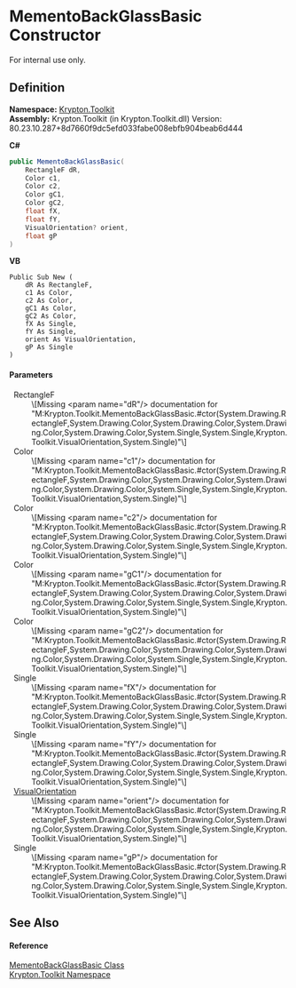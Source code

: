 # MementoBackGlassBasic Constructor


For internal use only.



## Definition
**Namespace:** <a href="79d2eac2-21f4-54ff-7552-b20c33c30600.md">Krypton.Toolkit</a>  
**Assembly:** Krypton.Toolkit (in Krypton.Toolkit.dll) Version: 80.23.10.287+8d7660f9dc5efd033fabe008ebfb904beab6d444

**C#**
``` C#
public MementoBackGlassBasic(
	RectangleF dR,
	Color c1,
	Color c2,
	Color gC1,
	Color gC2,
	float fX,
	float fY,
	VisualOrientation? orient,
	float gP
)
```
**VB**
``` VB
Public Sub New ( 
	dR As RectangleF,
	c1 As Color,
	c2 As Color,
	gC1 As Color,
	gC2 As Color,
	fX As Single,
	fY As Single,
	orient As VisualOrientation,
	gP As Single
)
```



#### Parameters
<dl><dt>  RectangleF</dt><dd>\[Missing &lt;param name="dR"/&gt; documentation for "M:Krypton.Toolkit.MementoBackGlassBasic.#ctor(System.Drawing.RectangleF,System.Drawing.Color,System.Drawing.Color,System.Drawing.Color,System.Drawing.Color,System.Single,System.Single,Krypton.Toolkit.VisualOrientation,System.Single)"\]</dd><dt>  Color</dt><dd>\[Missing &lt;param name="c1"/&gt; documentation for "M:Krypton.Toolkit.MementoBackGlassBasic.#ctor(System.Drawing.RectangleF,System.Drawing.Color,System.Drawing.Color,System.Drawing.Color,System.Drawing.Color,System.Single,System.Single,Krypton.Toolkit.VisualOrientation,System.Single)"\]</dd><dt>  Color</dt><dd>\[Missing &lt;param name="c2"/&gt; documentation for "M:Krypton.Toolkit.MementoBackGlassBasic.#ctor(System.Drawing.RectangleF,System.Drawing.Color,System.Drawing.Color,System.Drawing.Color,System.Drawing.Color,System.Single,System.Single,Krypton.Toolkit.VisualOrientation,System.Single)"\]</dd><dt>  Color</dt><dd>\[Missing &lt;param name="gC1"/&gt; documentation for "M:Krypton.Toolkit.MementoBackGlassBasic.#ctor(System.Drawing.RectangleF,System.Drawing.Color,System.Drawing.Color,System.Drawing.Color,System.Drawing.Color,System.Single,System.Single,Krypton.Toolkit.VisualOrientation,System.Single)"\]</dd><dt>  Color</dt><dd>\[Missing &lt;param name="gC2"/&gt; documentation for "M:Krypton.Toolkit.MementoBackGlassBasic.#ctor(System.Drawing.RectangleF,System.Drawing.Color,System.Drawing.Color,System.Drawing.Color,System.Drawing.Color,System.Single,System.Single,Krypton.Toolkit.VisualOrientation,System.Single)"\]</dd><dt>  Single</dt><dd>\[Missing &lt;param name="fX"/&gt; documentation for "M:Krypton.Toolkit.MementoBackGlassBasic.#ctor(System.Drawing.RectangleF,System.Drawing.Color,System.Drawing.Color,System.Drawing.Color,System.Drawing.Color,System.Single,System.Single,Krypton.Toolkit.VisualOrientation,System.Single)"\]</dd><dt>  Single</dt><dd>\[Missing &lt;param name="fY"/&gt; documentation for "M:Krypton.Toolkit.MementoBackGlassBasic.#ctor(System.Drawing.RectangleF,System.Drawing.Color,System.Drawing.Color,System.Drawing.Color,System.Drawing.Color,System.Single,System.Single,Krypton.Toolkit.VisualOrientation,System.Single)"\]</dd><dt>  <a href="d38051f8-c2cc-e81c-0029-02f7ad46f2fa.md">VisualOrientation</a></dt><dd>\[Missing &lt;param name="orient"/&gt; documentation for "M:Krypton.Toolkit.MementoBackGlassBasic.#ctor(System.Drawing.RectangleF,System.Drawing.Color,System.Drawing.Color,System.Drawing.Color,System.Drawing.Color,System.Single,System.Single,Krypton.Toolkit.VisualOrientation,System.Single)"\]</dd><dt>  Single</dt><dd>\[Missing &lt;param name="gP"/&gt; documentation for "M:Krypton.Toolkit.MementoBackGlassBasic.#ctor(System.Drawing.RectangleF,System.Drawing.Color,System.Drawing.Color,System.Drawing.Color,System.Drawing.Color,System.Single,System.Single,Krypton.Toolkit.VisualOrientation,System.Single)"\]</dd></dl>

## See Also


#### Reference
<a href="ee36cfd3-6019-71e7-960e-a2ab499c9238.md">MementoBackGlassBasic Class</a>  
<a href="79d2eac2-21f4-54ff-7552-b20c33c30600.md">Krypton.Toolkit Namespace</a>  
